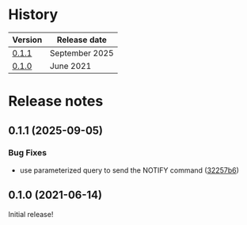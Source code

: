 # History

| Version                  | Release date   |
|--------------------------|----------------|
| [0.1.1](#011-2025-09-05) | September 2025 |
| [0.1.0](#010-2021-06-14) | June 2021      |

# Release notes

## 0.1.1 (2025-09-05)

### Bug Fixes

* use parameterized query to send the NOTIFY command ([32257b6](https://github.com/socketio/socket.io/commit/32257b6cb89f9dac15e69e1d6ee76365ff262170))


## 0.1.0 (2021-06-14)

Initial release!
